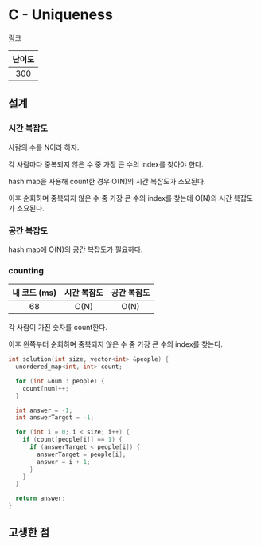 # C - Uniqueness

[링크](https://atcoder.jp/contests/abc398/tasks/abc398_c)

| 난이도 |
| :----: |
|  300   |

## 설계

### 시간 복잡도

사람의 수를 N이라 하자.

각 사람마다 중복되지 않은 수 중 가장 큰 수의 index를 찾아야 한다.

hash map을 사용해 count한 경우 O(N)의 시간 복잡도가 소요된다.

이후 순회하며 중복되지 않은 수 중 가장 큰 수의 index를 찾는데 O(N)의 시간 복잡도가 소요된다.

### 공간 복잡도

hash map에 O(N)의 공간 복잡도가 필요하다.

### counting

| 내 코드 (ms) | 시간 복잡도 | 공간 복잡도 |
| :----------: | :---------: | :---------: |
|      68      |    O(N)     |    O(N)     |

각 사람이 가진 숫자를 count한다.

이후 왼쪽부터 순회하며 중복되지 않은 수 중 가장 큰 수의 index를 찾는다.

```cpp
int solution(int size, vector<int> &people) {
  unordered_map<int, int> count;

  for (int &num : people) {
    count[num]++;
  }

  int answer = -1;
  int answerTarget = -1;

  for (int i = 0; i < size; i++) {
    if (count[people[i]] == 1) {
      if (answerTarget < people[i]) {
        answerTarget = people[i];
        answer = i + 1;
      }
    }
  }

  return answer;
}
```

## 고생한 점
